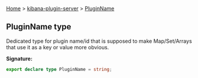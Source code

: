 [Home](./index) &gt; [kibana-plugin-server](./kibana-plugin-server.md) &gt; [PluginName](./kibana-plugin-server.pluginname.md)

## PluginName type

Dedicated type for plugin name/id that is supposed to make Map/Set/Arrays that use it as a key or value more obvious.

<b>Signature:</b>

```typescript
export declare type PluginName = string;
```
